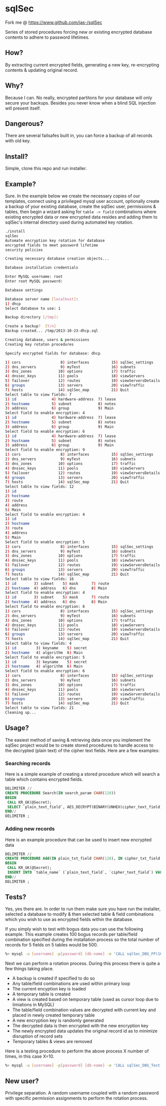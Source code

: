 # sqlSec #

Fork me @ https://www.github.com/jas-/sqlSec

Series of stored procedures forcing new or existing encrypted database contents
to adhere to password lifetimes.

## How? ##
By extracting current encrypted fields, generating a new key, re-encrypting
contents & updating original record.

## Why? ##
Because I can. No really, encrypted partitons for your database will only
secure your backups. Besides you never know when a blind SQL injection
will present itself.

## Dangerous? ##
There are several failsafes built in, you can force a backup of all records
with old key.

## Install? ##
Simple, clone this repo and run installer.

## Example? ##
Sure. In the example below we create the necessary copies of our templates,
connect using a privileged mysql user account, optionally create a backup of
your existing database, create the sqlSec user, permissions & tables, then
begin a wizard asking for ```table -> field``` combinations where existing
encrypted data or new encrypted data resides and adding them to sqlSec's
internal directory used during automated key rotation.

```sh
./install
sqlSec
Automate encryption key rotation for database
encrypted fields to meet password lifetime
security policies

Creating necessary database creation objects...

Database installation credentials

Enter MySQL username: root
Enter root MySQL password: 

Database settings

Database server name [localhost]: 
1) dhcp
Select database to use: 1

Backup directory [/tmp]: 

Create a backup?  [Y/n] 
Backup created... /tmp/2013-10-23-dhcp.sql

Creating database, users & permissions
Creating key rotaton procedures

Specify encrypted fields for database: dhcp

1) cors                  8) interfaces          15) sqlSec_settings
2) dns_servers           9) myTest              16) subnets
3) dns_zones            10) options             17) traffic
4) dnssec_keys          11) pools               18) viewServers
5) failover             12) routes              19) viewServersDetails
6) groups               13) servers             20) viewTraffic
7) hosts                14) sqlSec_map          21) Quit
Select table to view fields: 7
1) id                4) hardware-address  7) lease
2) hostname          5) subnet            8) notes
3) address           6) group             9) Main
Select field to enable encryption: 4
1) id                4) hardware-address  7) lease
2) hostname          5) subnet            8) notes
3) address           6) group             9) Main
Select field to enable encryption: 6
1) id                4) hardware-address  7) lease
2) hostname          5) subnet            8) notes
3) address           6) group             9) Main
Select field to enable encryption: 9
1) cors                  8) interfaces          15) sqlSec_settings
2) dns_servers           9) myTest              16) subnets
3) dns_zones            10) options             17) traffic
4) dnssec_keys          11) pools               18) viewServers
5) failover             12) routes              19) viewServersDetails
6) groups               13) servers             20) viewTraffic
7) hosts                14) sqlSec_map          21) Quit
Select table to view fields: 12
1) id
2) hostname
3) route
4) address
5) Main
Select field to enable encryption: 4
1) id
2) hostname
3) route
4) address
5) Main
Select field to enable encryption: 5
1) cors                  8) interfaces          15) sqlSec_settings
2) dns_servers           9) myTest              16) subnets
3) dns_zones            10) options             17) traffic
4) dnssec_keys          11) pools               18) viewServers
5) failover             12) routes              19) viewServersDetails
6) groups               13) servers             20) viewTraffic
7) hosts                14) sqlSec_map          21) Quit
Select table to view fields: 16
1) id        3) subnet    5) mask      7) route
2) hostname  4) address   6) dns       8) Main
Select field to enable encryption: 4
1) id        3) subnet    5) mask      7) route
2) hostname  4) address   6) dns       8) Main
Select field to enable encryption: 8
1) cors                  8) interfaces          15) sqlSec_settings
2) dns_servers           9) myTest              16) subnets
3) dns_zones            10) options             17) traffic
4) dnssec_keys          11) pools               18) viewServers
5) failover             12) routes              19) viewServersDetails
6) groups               13) servers             20) viewTraffic
7) hosts                14) sqlSec_map          21) Quit
Select table to view fields: 4
1) id         3) keyname    5) secret
2) hostname   4) algorithm  6) Main
Select field to enable encryption: 5
1) id         3) keyname    5) secret
2) hostname   4) algorithm  6) Main
Select field to enable encryption: 6
1) cors                  8) interfaces          15) sqlSec_settings
2) dns_servers           9) myTest              16) subnets
3) dns_zones            10) options             17) traffic
4) dnssec_keys          11) pools               18) viewServers
5) failover             12) routes              19) viewServersDetails
6) groups               13) servers             20) viewTraffic
7) hosts                14) sqlSec_map          21) Quit
Select table to view fields: 21
Cleaning up...
```

## Usage? ##
The easiest method of saving & retrieving data once you implement the sqlSec
project would be to create stored procedures to handle access to the decrypted
(plain text) of the cipher text fields. Here are a few examples:

### Searching records ###
Here is a simple example of creating a stored procedure which will search a
table which contains encrypted fields.
```sql
DELIMITER //
CREATE PROCEDURE Search(IN search_param CHAR(128))
BEGIN
 CALL KR_GK(@Secret);
 SELECT `plain_text_field`, AES_DECRYPT(BINARY(UNHEX(cipher_text_field)), SHA1(@Secret)) AS cipher_text_field WHERE `plain_text_field` LIKE search_param OR AES_DECRYPT(BINARY(UNHEX(cipher_text_field)), SHA1(@Secret)) LIKE search_param;
END//
DELIMITER ;
```

### Adding new records ###
Here is an example procedure that can be used to insert new encrypted data
```sql
DELIMITER //
CREATE PROCEDURE Add(IN plain_txt_field CHAR(128), IN cipher_txt_field CHAR(128))
BEGIN
 CALL KR_GK(@Secret);
 INSERT INTO `table_name` (`plain_text_field`, `cipher_text_field`) VALUES (plain_txt_field, HEX(AES_ENCRYPT(cipher_txt_field, SHA1(@Secret))));
END//
DELIMITER ;
```

## Tests? ##
Yes, yes there are. In order to run them make sure you have run the installer,
selected a database to modify & then selected table & field combinations which
you wish to use as encrypted fields within the database.

If you simply wish to test with bogus data you can use the following example. This
example creates 100 bogus records per table/field combination specified during
the installation process so the total number of records for 5 fields on 5 tables
would be 500.

```sh
%> mysql -u [username] -p[password] [db-name] -e 'CALL sqlSec_DBG_FP(100)'
```

Next we can perform a rotation process. During this process there is quite a
few things taking place.
* A backup is created if specified to do so
* Any table/field combinations are used within primary loop
* The current encyption key is loaded
* A temporary table is created
* A view is created based on temporary table (used as cursor loop due to limiations in MySQL)
* The table/field combination values are decrypted with current key and placed in newly created temporary table
* A new encryption key is randomly generated
* The decrypted data is then encrypted with the new encryption key
* The newly encrypted data updates the original record id as to minimize disruption of record sets
* Temporary tables & views are removed

Here is a testing procedure to perform the above process X number of times, in
this case X=10.

```sh
%> mysql -u [username] -p[password] [db-name] -e 'CALL sqlSec_DBG_Test(10)'
```

## New user? ##
Privilege separation. A random username coupled with a random password with specific permission assignments to perform the rotation process.

